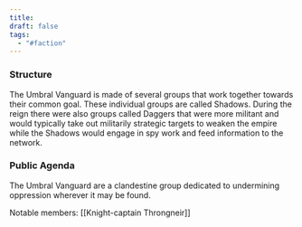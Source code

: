 ```yaml
---
title: 
draft: false
tags:
  - "#faction"
---
```

### Structure

The Umbral Vanguard is made of several groups that work together towards their common goal. These individual groups are called Shadows. During the reign there were also groups called Daggers that were more militant and would typically take out militarily strategic targets to weaken the empire while the Shadows would engage in spy work and feed information to the network.

### Public Agenda

The Umbral Vanguard are a clandestine group dedicated to undermining oppression wherever it may be found.

Notable members:
[[Knight-captain Throngneir]]
